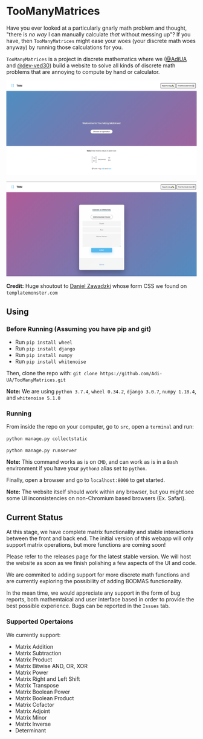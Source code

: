 # TooManyMatrices

Have you ever looked at a particularly gnarly math problem and thought, "there is _no way_ I can manually calculate _that_ without messing up"? If you have, then `TooManyMatrices` might ease your woes (your discrete math woes anyway) by running those calculations for you.

`TooManyMatrices` is a project in discrete mathematics where we ([@AdiUA](https://github.com/Adi-UA) and [@dev-ved30](https://github.com/dev-ved30)) build a website to solve all kinds of discrete math problems that are annoying to compute by hand or calculator.

![](images/Homepage.png)

![](images/operation.png)

**Credit:** Huge shoutout to [Daniel Zawadzki](https://codepen.io/danzawadzki/pens/showcase) whose form CSS we found on `templatemonster.com`

## Using 

### Before Running (Assuming you have pip and git)
* Run `pip install wheel`
* Run `pip install django`
* Run `pip install numpy`
* Run `pip install whitenoise`

Then, clone the repo with: `git clone https://github.com/Adi-UA/TooManyMatrices.git`

**Note:** We are using `python 3.7.4`, `wheel 0.34.2`, `django 3.0.7`, `numpy 1.18.4`, and `whitenoise 5.1.0`

### Running 

From inside the repo on your computer, go to `src`, open a `terminal` and run:

`python manage.py collectstatic`

`python manage.py runserver`

**Note:** This command works as is on `CMD`, and can work as is in a `Bash` environment if you have your `python3` alias set to `python`.

Finally, open a browser and go to `localhost:8000` to get started.

**Note:** The website itself should work within any browser, but you might see some UI inconsistencies on non-Chromium based browsers (Ex. Safari).

## Current Status

At this stage, we have complete matrix functionality and stable interactions between the front and back end. The initial version of this webapp will only support matrix operations, but more functions are coming soon! 

Please refer to the releases page for the latest stable version. We will host the website as soon as we finish polishing a few aspects of the UI and code.

We are commited to adding support for more discrete math functions and are currently exploring the possibility of adding BODMAS functionality. 

In the mean time, we would appreciate any support in the form of bug reports, both mathemtaical and user interface based in order to provide the best possible experience. Bugs can be reported in the `Issues` tab.

### Supported Opertaions
We currently support:
* Matrix Addition
* Matrix Subtraction
* Matrix Product
* Matrix Bitwise AND, OR, XOR
* Matrix Power
* Matrix Right and Left Shift
* Matrix Transpose
* Matrix Boolean Power
* Matrix Boolean Product
* Matrix Cofactor
* Matrix Adjoint
* Matrix Minor
* Matrix Inverse
* Determinant
